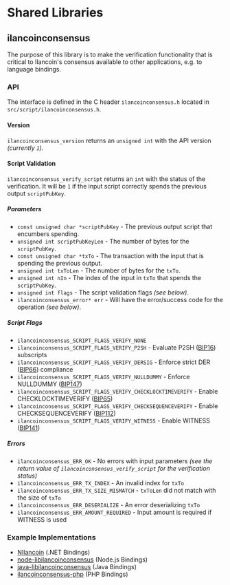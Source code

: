 Shared Libraries
================

## ilancoinconsensus

The purpose of this library is to make the verification functionality that is critical to Ilancoin's consensus available to other applications, e.g. to language bindings.

### API

The interface is defined in the C header `ilancoinconsensus.h` located in `src/script/ilancoinconsensus.h`.

#### Version

`ilancoinconsensus_version` returns an `unsigned int` with the API version *(currently `1`)*.

#### Script Validation

`ilancoinconsensus_verify_script` returns an `int` with the status of the verification. It will be `1` if the input script correctly spends the previous output `scriptPubKey`.

##### Parameters
- `const unsigned char *scriptPubKey` - The previous output script that encumbers spending.
- `unsigned int scriptPubKeyLen` - The number of bytes for the `scriptPubKey`.
- `const unsigned char *txTo` - The transaction with the input that is spending the previous output.
- `unsigned int txToLen` - The number of bytes for the `txTo`.
- `unsigned int nIn` - The index of the input in `txTo` that spends the `scriptPubKey`.
- `unsigned int flags` - The script validation flags *(see below)*.
- `ilancoinconsensus_error* err` - Will have the error/success code for the operation *(see below)*.

##### Script Flags
- `ilancoinconsensus_SCRIPT_FLAGS_VERIFY_NONE`
- `ilancoinconsensus_SCRIPT_FLAGS_VERIFY_P2SH` - Evaluate P2SH ([BIP16](https://github.com/ilancoin/bips/blob/master/bip-0016.mediawiki)) subscripts
- `ilancoinconsensus_SCRIPT_FLAGS_VERIFY_DERSIG` - Enforce strict DER ([BIP66](https://github.com/ilancoin/bips/blob/master/bip-0066.mediawiki)) compliance
- `ilancoinconsensus_SCRIPT_FLAGS_VERIFY_NULLDUMMY` - Enforce NULLDUMMY ([BIP147](https://github.com/ilancoin/bips/blob/master/bip-0147.mediawiki))
- `ilancoinconsensus_SCRIPT_FLAGS_VERIFY_CHECKLOCKTIMEVERIFY` - Enable CHECKLOCKTIMEVERIFY ([BIP65](https://github.com/ilancoin/bips/blob/master/bip-0065.mediawiki))
- `ilancoinconsensus_SCRIPT_FLAGS_VERIFY_CHECKSEQUENCEVERIFY` - Enable CHECKSEQUENCEVERIFY ([BIP112](https://github.com/ilancoin/bips/blob/master/bip-0112.mediawiki))
- `ilancoinconsensus_SCRIPT_FLAGS_VERIFY_WITNESS` - Enable WITNESS ([BIP141](https://github.com/ilancoin/bips/blob/master/bip-0141.mediawiki))

##### Errors
- `ilancoinconsensus_ERR_OK` - No errors with input parameters *(see the return value of `ilancoinconsensus_verify_script` for the verification status)*
- `ilancoinconsensus_ERR_TX_INDEX` - An invalid index for `txTo`
- `ilancoinconsensus_ERR_TX_SIZE_MISMATCH` - `txToLen` did not match with the size of `txTo`
- `ilancoinconsensus_ERR_DESERIALIZE` - An error deserializing `txTo`
- `ilancoinconsensus_ERR_AMOUNT_REQUIRED` - Input amount is required if WITNESS is used

### Example Implementations
- [NIlancoin](https://github.com/NicolasDorier/NIlancoin/blob/master/NIlancoin/Script.cs#L814) (.NET Bindings)
- [node-libilancoinconsensus](https://github.com/bitpay/node-libilancoinconsensus) (Node.js Bindings)
- [java-libilancoinconsensus](https://github.com/dexX7/java-libilancoinconsensus) (Java Bindings)
- [ilancoinconsensus-php](https://github.com/Bit-Wasp/ilancoinconsensus-php) (PHP Bindings)
